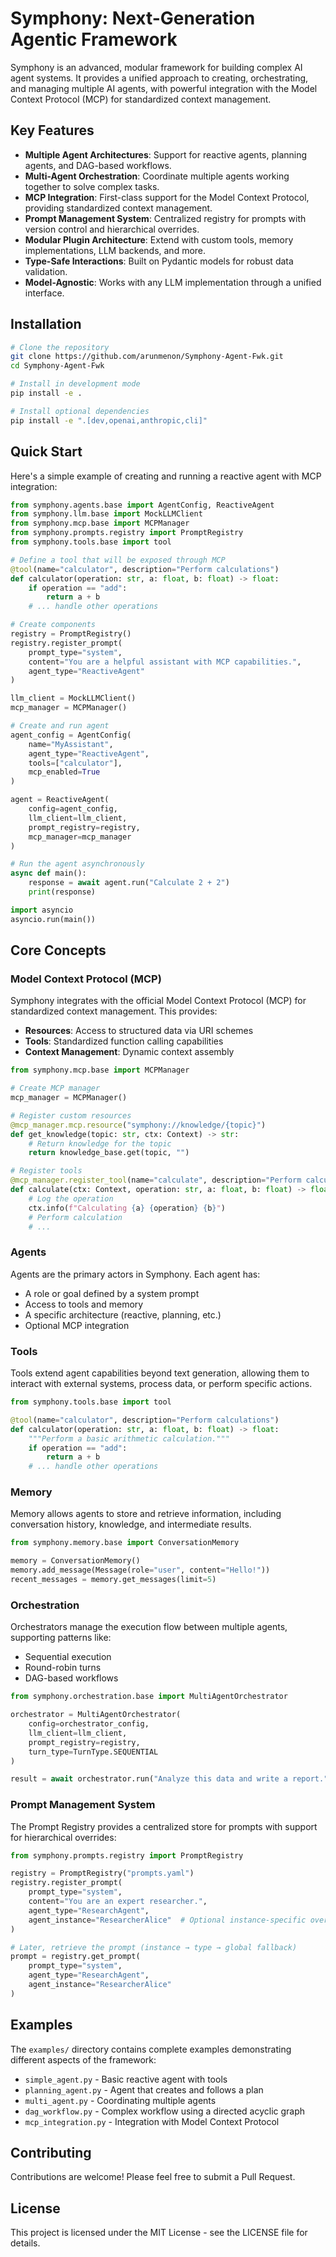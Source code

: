 # Symphony: Next-Generation Agentic Framework

Symphony is an advanced, modular framework for building complex AI agent systems. It provides a unified approach to creating, orchestrating, and managing multiple AI agents, with powerful integration with the Model Context Protocol (MCP) for standardized context management.

## Key Features

- **Multiple Agent Architectures**: Support for reactive agents, planning agents, and DAG-based workflows.
- **Multi-Agent Orchestration**: Coordinate multiple agents working together to solve complex tasks.
- **MCP Integration**: First-class support for the Model Context Protocol, providing standardized context management.
- **Prompt Management System**: Centralized registry for prompts with version control and hierarchical overrides.
- **Modular Plugin Architecture**: Extend with custom tools, memory implementations, LLM backends, and more.
- **Type-Safe Interactions**: Built on Pydantic models for robust data validation.
- **Model-Agnostic**: Works with any LLM implementation through a unified interface.

## Installation

```bash
# Clone the repository
git clone https://github.com/arunmenon/Symphony-Agent-Fwk.git
cd Symphony-Agent-Fwk

# Install in development mode
pip install -e .

# Install optional dependencies
pip install -e ".[dev,openai,anthropic,cli]"
```

## Quick Start

Here's a simple example of creating and running a reactive agent with MCP integration:

```python
from symphony.agents.base import AgentConfig, ReactiveAgent
from symphony.llm.base import MockLLMClient
from symphony.mcp.base import MCPManager
from symphony.prompts.registry import PromptRegistry
from symphony.tools.base import tool

# Define a tool that will be exposed through MCP
@tool(name="calculator", description="Perform calculations")
def calculator(operation: str, a: float, b: float) -> float:
    if operation == "add":
        return a + b
    # ... handle other operations

# Create components
registry = PromptRegistry()
registry.register_prompt(
    prompt_type="system",
    content="You are a helpful assistant with MCP capabilities.",
    agent_type="ReactiveAgent"
)

llm_client = MockLLMClient()
mcp_manager = MCPManager()

# Create and run agent
agent_config = AgentConfig(
    name="MyAssistant",
    agent_type="ReactiveAgent",
    tools=["calculator"],
    mcp_enabled=True
)

agent = ReactiveAgent(
    config=agent_config,
    llm_client=llm_client,
    prompt_registry=registry,
    mcp_manager=mcp_manager
)

# Run the agent asynchronously
async def main():
    response = await agent.run("Calculate 2 + 2")
    print(response)

import asyncio
asyncio.run(main())
```

## Core Concepts

### Model Context Protocol (MCP)

Symphony integrates with the official Model Context Protocol (MCP) for standardized context management. This provides:

- **Resources**: Access to structured data via URI schemes
- **Tools**: Standardized function calling capabilities
- **Context Management**: Dynamic context assembly

```python
from symphony.mcp.base import MCPManager

# Create MCP manager
mcp_manager = MCPManager()

# Register custom resources
@mcp_manager.mcp.resource("symphony://knowledge/{topic}")
def get_knowledge(topic: str, ctx: Context) -> str:
    # Return knowledge for the topic
    return knowledge_base.get(topic, "")

# Register tools
@mcp_manager.register_tool(name="calculate", description="Perform calculations")
def calculate(ctx: Context, operation: str, a: float, b: float) -> float:
    # Log the operation
    ctx.info(f"Calculating {a} {operation} {b}")
    # Perform calculation
    # ...
```

### Agents

Agents are the primary actors in Symphony. Each agent has:
- A role or goal defined by a system prompt
- Access to tools and memory
- A specific architecture (reactive, planning, etc.)
- Optional MCP integration

### Tools

Tools extend agent capabilities beyond text generation, allowing them to interact with external systems, process data, or perform specific actions.

```python
from symphony.tools.base import tool

@tool(name="calculator", description="Perform calculations")
def calculator(operation: str, a: float, b: float) -> float:
    """Perform a basic arithmetic calculation."""
    if operation == "add":
        return a + b
    # ... handle other operations
```

### Memory

Memory allows agents to store and retrieve information, including conversation history, knowledge, and intermediate results.

```python
from symphony.memory.base import ConversationMemory

memory = ConversationMemory()
memory.add_message(Message(role="user", content="Hello!"))
recent_messages = memory.get_messages(limit=5)
```

### Orchestration

Orchestrators manage the execution flow between multiple agents, supporting patterns like:
- Sequential execution
- Round-robin turns
- DAG-based workflows

```python
from symphony.orchestration.base import MultiAgentOrchestrator

orchestrator = MultiAgentOrchestrator(
    config=orchestrator_config,
    llm_client=llm_client,
    prompt_registry=registry,
    turn_type=TurnType.SEQUENTIAL
)

result = await orchestrator.run("Analyze this data and write a report.")
```

### Prompt Management System

The Prompt Registry provides a centralized store for prompts with support for hierarchical overrides:

```python
from symphony.prompts.registry import PromptRegistry

registry = PromptRegistry("prompts.yaml")
registry.register_prompt(
    prompt_type="system",
    content="You are an expert researcher.",
    agent_type="ResearchAgent",
    agent_instance="ResearcherAlice"  # Optional instance-specific override
)

# Later, retrieve the prompt (instance → type → global fallback)
prompt = registry.get_prompt(
    prompt_type="system",
    agent_type="ResearchAgent",
    agent_instance="ResearcherAlice"
)
```

## Examples

The `examples/` directory contains complete examples demonstrating different aspects of the framework:

- `simple_agent.py` - Basic reactive agent with tools
- `planning_agent.py` - Agent that creates and follows a plan
- `multi_agent.py` - Coordinating multiple agents
- `dag_workflow.py` - Complex workflow using a directed acyclic graph
- `mcp_integration.py` - Integration with Model Context Protocol

## Contributing

Contributions are welcome! Please feel free to submit a Pull Request.

## License

This project is licensed under the MIT License - see the LICENSE file for details.